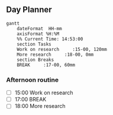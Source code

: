 ## Day Planner
```mermaid
gantt
    dateFormat  HH-mm
    axisFormat %H:%M
    %% Current Time: 14:53:00
    section Tasks
    Work on research     :15-00, 120mm
    More research     :18-00, 0mm
    section Breaks
    BREAK     :17-00, 60mm
```

### Afternoon routine
- [ ] 15:00 Work on research
- [ ] 17:00 BREAK
- [ ] 18:00 More research